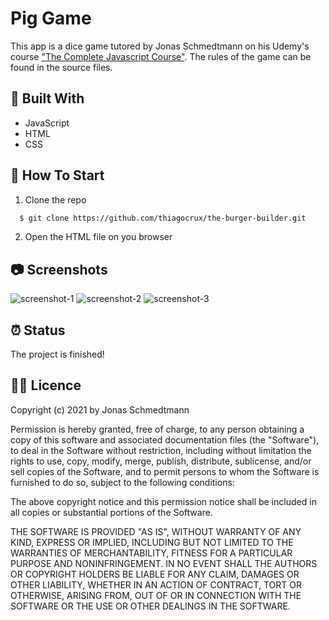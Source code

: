 # Pig Game

This app is a dice game tutored by Jonas Schmedtmann on his Udemy's course ["The Complete Javascript Course"](https://www.udemy.com/course/the-complete-javascript-course/). The rules of the game can be found in the source files.

## :toolbox: Built With

- JavaScript
- HTML
- CSS

## :rocket: How To Start

1. Clone the repo

```sh
  $ git clone https://github.com/thiagocrux/the-burger-builder.git
```

2. Open the HTML file on you browser

## :camera: Screenshots

![screenshot-1](https://user-images.githubusercontent.com/29850573/109193845-8fa99000-7777-11eb-81c8-1b3bdf747a6e.png)
![screenshot-2](https://user-images.githubusercontent.com/29850573/109193896-9b955200-7777-11eb-96e3-be17d1773f3a.png)
![screenshot-3](https://user-images.githubusercontent.com/29850573/109193935-a94ad780-7777-11eb-8780-b0f2d33c87df.png)

## :alarm_clock: Status

The project is finished!

## :pirate_flag: Licence

Copyright (c) 2021 by Jonas Schmedtmann

Permission is hereby granted, free of charge, to any person obtaining a copy of this software and associated documentation files (the "Software"), to deal in the Software without restriction, including without limitation the rights to use, copy, modify, merge, publish, distribute, sublicense, and/or sell copies of the Software, and to permit persons to whom the Software is furnished to do so, subject to the following conditions:

The above copyright notice and this permission notice shall be included in all copies or substantial portions of the Software.

THE SOFTWARE IS PROVIDED "AS IS", WITHOUT WARRANTY OF ANY KIND, EXPRESS OR IMPLIED, INCLUDING BUT NOT LIMITED TO THE WARRANTIES OF MERCHANTABILITY, FITNESS FOR A PARTICULAR PURPOSE AND NONINFRINGEMENT. IN NO EVENT SHALL THE AUTHORS OR COPYRIGHT HOLDERS BE LIABLE FOR ANY CLAIM, DAMAGES OR OTHER LIABILITY, WHETHER IN AN ACTION OF CONTRACT, TORT OR OTHERWISE, ARISING FROM, OUT OF OR IN CONNECTION WITH THE SOFTWARE OR THE USE OR OTHER DEALINGS IN THE SOFTWARE.
